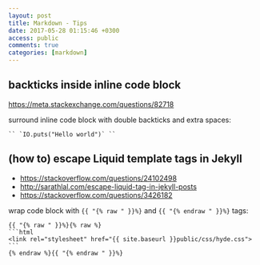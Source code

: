 ```yaml
---
layout: post
title: Markdown - Tips
date: 2017-05-28 01:15:46 +0300
access: public
comments: true
categories: [markdown]
---
```


<!-- more -->

## backticks inside inline code block

<https://meta.stackexchange.com/questions/82718>

surround inline code block with double backticks and extra spaces:

    `` `IO.puts("Hello world")` ``

## (how to) escape Liquid template tags in Jekyll

- <https://stackoverflow.com/questions/24102498>
- <http://sarathlal.com/escape-liquid-tag-in-jekyll-posts>
- <https://stackoverflow.com/questions/3426182>

wrap code block with `{{ "{% raw " }}%}` and `{{ "{% endraw " }}%}` tags:

    {{ "{% raw " }}%}{% raw %}
    ```html
    <link rel="stylesheet" href="{{ site.baseurl }}public/css/hyde.css">
    ```
    {% endraw %}{{ "{% endraw " }}%}
